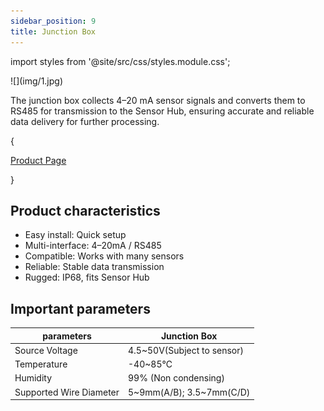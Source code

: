 ```yaml
---
sidebar_position: 9
title: Junction Box
---
```


import styles from '@site/src/css/styles.module.css';

<div style={{ textAlign: 'center' }}>
  ![](img/1.jpg)
</div>

The junction box collects 4–20 mA sensor signals and converts them to RS485 for transmission to the Sensor Hub, ensuring accurate and reliable data delivery for further processing.

{<div className={styles.btnContainer}>
  <a href="https://heltec.org/project/junction-box/" className={styles.btnLink1}>
    Product Page
  </a>
</div>}

## Product characteristics

- Easy install: Quick setup
- Multi-interface: 4–20mA / RS485
- Compatible: Works with many sensors
- Reliable: Stable data transmission
- Rugged: IP68, fits Sensor Hub


## Important parameters
| parameters        | Junction Box        |
|--------------------|----------------------------|
|Source Voltage   |	    	4.5~50V(Subject to sensor)     |
|Temperature |   	-40~85℃             |
| Humidity    |   	99% (Non condensing)              |
| Supported Wire Diameter     | 		5~9mm(A/B); 3.5~7mm(C/D)      |



